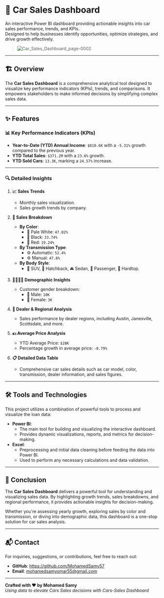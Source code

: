 # 🚗 Car Sales Dashboard  
An interactive Power BI dashboard providing actionable insights into car sales performance, trends, and KPIs.  
Designed to help businesses identify opportunities, optimize strategies, and drive growth effectively.

>![Car_Sales_Dashboard_page-0002](https://github.com/user-attachments/assets/1f767a26-4b3d-4472-9eb1-814799757184)

---

## 🏗️ Overview  
The **Car Sales Dashboard** is a comprehensive analytical tool designed to visualize key performance indicators (KPIs), trends, and comparisons. It empowers stakeholders to make informed decisions by simplifying complex sales data.

---

## ✨ Features  

### 📊 Key Performance Indicators (KPIs)  
- **Year-to-Date (YTD) Annual Income**: `$810.6K` with a `-5.31%` growth compared to the previous year.  
- **YTD Total Sales**: `$371.2M` with a `23.6%` growth.  
- **YTD Sold Cars**: `13.3K`, marking a `24.57%` increase.  

---

### 🔍 Detailed Insights  

1. **📈 Sales Trends**  
   - Monthly sales visualization.  
   - Sales growth trends by company.  

2. **🎨 Sales Breakdown**  
   - **By Color**:  
     - 🎨 Pale White: `47.02%`  
     - 🎨 Black: `33.74%`  
     - 🎨 Red: `19.24%`  
   - **By Transmission Type**:  
     - ⚙️ Automatic: `52.4%`  
     - ⚙️ Manual: `47.6%`  
   - **By Body Style**:  
     - 🚙 SUV, 🚗 Hatchback, 🚘 Sedan, 🚐 Passenger, 🚖 Hardtop.  

3. **👩‍💼👨‍💼 Demographic Insights**  
   - Customer gender breakdown:  
     - 👨 Male: `10K`  
     - 👩 Female: `3K`  

4. **📍 Dealer & Regional Analysis**  
   - Sales performance by dealer regions, including Austin, Janesville, Scottsdale, and more.  

5. **💵 Average Price Analysis**  
   - YTD Average Price: `$28K`  
   - Percentage growth in average price: `-0.79%`  

6. **📋 Detailed Data Table**  
   - Comprehensive car sales details such as car model, color, transmission, dealer information, and sales figures.  

---
## 🛠️ Tools and Technologies

This project utilizes a combination of powerful tools to process and visualize the loan data:

- **Power BI**:
  - The main tool for building and visualizing the interactive dashboard.
  - Provides dynamic visualizations, reports, and metrics for decision-making.
- **Excel**:
  - Preprocessing and initial data cleaning before feeding the data into Power BI.
  - Used to perform any necessary calculations and data validation.

---


## 📌 Conclusion  
The **Car Sales Dashboard** delivers a powerful tool for understanding and visualizing sales data. By highlighting growth trends, sales breakdowns, and regional performance, it provides actionable insights for decision-making.  

Whether you're assessing yearly growth, exploring sales by color and transmission, or diving into demographic data, this dashboard is a one-stop solution for car sales analysis.

---

## 📬 Contact

For inquiries, suggestions, or contributions, feel free to reach out:

- **GitHub**: https://github.com/MohamedSamy57
- **Email**: mohamedsamyomar55@gmail.com

---

**Crafted with ❤️ by Mohamed Samy**  
*Using data to elevate Cars Sales decisions with Cars-Sales Dashboard*

